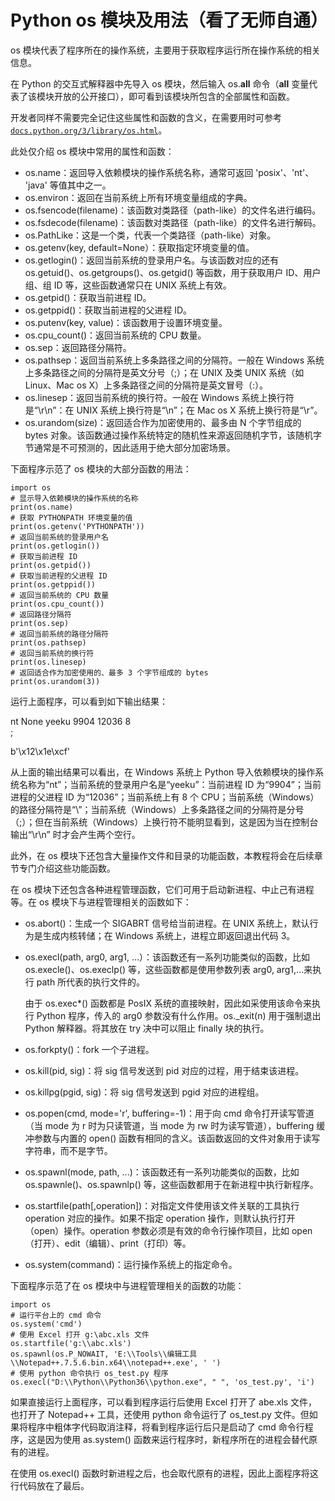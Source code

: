 # Python os 模块及用法（看了无师自通）

os 模块代表了程序所在的操作系统，主要用于获取程序运行所在操作系统的相关信息。

在 Python 的交互式解释器中先导入 os 模块，然后输入 os.__all__ 命令（__all__ 变量代表了该模块开放的公开接口），即可看到该模块所包含的全部属性和函数。

开发者同样不需要完全记住这些属性和函数的含义，在需要用时可参考[`docs.python.org/3/library/os.html`](https://docs.python.org/3/library/os.html)。

此处仅介绍 os 模块中常用的属性和函数：

*   os.name：返回导入依赖模块的操作系统名称，通常可返回 'posix'、'nt'、 'java' 等值其中之一。
*   os.environ：返回在当前系统上所有环境变量组成的字典。
*   os.fsencode(filename)：该函数对类路径（path-like）的文件名进行编码。
*   os.fsdecode(filename)：该函数对类路径（path-like）的文件名进行解码。
*   os.PathLike：这是一个类，代表一个类路径（path-like）对象。
*   os.getenv(key, default=None）：获取指定环境变量的值。
*   os.getlogin()：返回当前系统的登录用户名。与该函数对应的还有 os.getuid()、os.getgroups()、os.getgid() 等函数，用于获取用户 ID、用户组、组 ID 等，这些函数通常只在 UNIX 系统上有效。
*   os.getpid()：获取当前进程 ID。
*   os.getppid()：获取当前进程的父进程 ID。
*   os.putenv(key, value)：该函数用于设置环境变量。
*   os.cpu_count()：返回当前系统的 CPU 数量。
*   os.sep：返回路径分隔符。
*   os.pathsep：返回当前系统上多条路径之间的分隔符。一般在 Windows 系统上多条路径之间的分隔符是英文分号（;）；在 UNIX 及类 UNIX 系统（如 Linux、Mac os X）上多条路径之间的分隔符是英文冒号（:）。
*   os.linesep：返回当前系统的换行符。一般在 Windows 系统上换行符是“\r\n”：在 UNIX 系统上换行符是“\n”；在 Mac os X 系统上换行符是“\r”。
*   os.urandom(size)：返回适合作为加密使用的、最多由 N 个字节组成的 bytes 对象。该函数通过操作系统特定的随机性来源返回随机字节，该随机字节通常是不可预测的，因此适用于绝大部分加密场景。

下面程序示范了 os 模块的大部分函数的用法：

```
import os
# 显示导入依赖模块的操作系统的名称
print(os.name)
# 获取 PYTHONPATH 环境变量的值
print(os.getenv('PYTHONPATH'))
# 返回当前系统的登录用户名
print(os.getlogin())
# 获取当前进程 ID
print(os.getpid())
# 获取当前进程的父进程 ID
print(os.getppid())
# 返回当前系统的 CPU 数量
print(os.cpu_count())
# 返回路径分隔符
print(os.sep)
# 返回当前系统的路径分隔符
print(os.pathsep)
# 返回当前系统的换行符
print(os.linesep)
# 返回适合作为加密使用的、最多 3 个字节组成的 bytes
print(os.urandom(3))
```

运行上面程序，可以看到如下输出结果：

nt
None
yeeku
9904
12036
8
\
;

b'\x12\x1e\xcf'

从上面的输出结果可以看出，在 Windows 系统上 Python 导入依赖模块的操作系统名称为“nt”；当前系统的登录用户名是“yeeku”：当前进程 ID 为“9904”；当前进程的父进程 ID 为“12036”；当前系统上有 8 个 CPU；当前系统（Windows）的路径分隔符是“\”；当前系统（Windows）上多条路径之间的分隔符是分号（;）；但在当前系统（Windows）上换行符不能明显看到，这是因为当在控制台输出“\r\n” 时才会产生两个空行。

此外，在 os 模块下还包含大量操作文件和目录的功能函数，本教程将会在后续章节专门介绍这些功能函数。

在 os 模块下还包含各种进程管理函数，它们可用于启动新进程、中止己有进程等。在 os 模块下与进程管理相关的函数如下：

*   os.abort()：生成一个 SIGABRT 信号给当前进程。在 UNIX 系统上，默认行为是生成内核转储；在 Windows 系统上，进程立即返回退出代码 3。
*   os.execl(path, arg0, arg1, ...）：该函数还有一系列功能类似的函数，比如 os.execle()、os.execlp() 等，这些函数都是使用参数列表 arg0, arg1,...来执行 path 所代表的执行文件的。

    由于 os.exec*() 函数都是 PosIX 系统的直接映射，因此如采使用该命令来执行 Python 程序，传入的 arg0 参数没有什么作用。os._exit(n) 用于强制退出 Python 解释器。将其放在 try 决中可以阻止 finally 块的执行。

*   os.forkpty()：fork 一个子进程。
*   os.kill(pid, sig)：将 sig 信号发送到 pid 对应的过程，用于结束该进程。
*   os.killpg(pgid, sig)：将 sig 信号发送到 pgid 对应的进程组。
*   os.popen(cmd, mode='r', buffering=-1)：用于向 cmd 命令打开读写管道（当 mode 为 r 时为只读管道，当 mode 为 rw 时为读写管道），buffering 缓冲参数与内置的 open() 函数有相同的含义。该函数返回的文件对象用于读写字符串，而不是字节。
*   os.spawnl(mode, path, ...)：该函数还有一系列功能类似的函数，比如 os.spawnle()、os.spawnlp() 等，这些函数都用于在新进程中执行新程序。
*   os.startfile(path[,operation])：对指定文件使用该文件关联的工具执行 operation 对应的操作。如果不指定 operation 操作，则默认执行打开（open）操作。operation 参数必须是有效的命令行操作项目，比如 open（打开）、edit（编辑）、print（打印）等。
*   os.system(command)：运行操作系统上的指定命令。

下面程序示范了在 os 模块中与进程管理相关的函数的功能：

```
import os
# 运行平台上的 cmd 命令
os.system('cmd')
# 使用 Excel 打开 g:\abc.xls 文件
os.startfile('g:\\abc.xls')
os.spawnl(os.P_NOWAIT, 'E:\\Tools\\编辑工具\\Notepad++.7.5.6.bin.x64\\notepad++.exe', ' ')
# 使用 python 命令执行 os_test.py 程序
os.execl("D:\\Python\\Python36\\python.exe", " ", 'os_test.py', 'i')
```

如果直接运行上面程序，可以看到程序运行后使用 Excel 打开了 abe.xls 文件，也打开了 Notepad++ 工具，还使用 python 命令运行了 os_test.py 文件。但如果将程序中粗体字代码取消注释，将看到程序运行后只是启动了 cmd 命令行程序，这是因为使用 as.system() 函数来运行程序时，新程序所在的进程会替代原有的进程。

在使用 os.execl() 函数时新进程之后，也会取代原有的进程，因此上面程序将这行代码放在了最后。